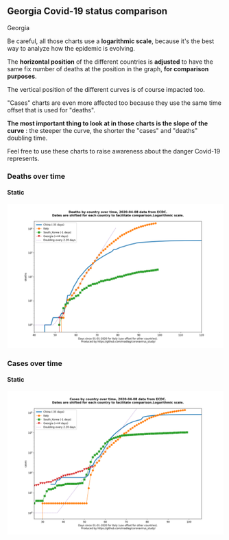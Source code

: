 ## Georgia Covid-19 status comparison 

Georgia



Be careful, all those charts use a **logarithmic scale**, because it's the best way to analyze how the epidemic is evolving.
 
The **horizontal position** of the different countries is **adjusted** to have the same fix number of deaths at the position in the graph, **for comparison purposes**.

The vertical position of the different curves is of course impacted too.

"Cases" charts are even more affected too because they use the same time offset that is used for "deaths".

**The most important thing to look at in those charts is the slope of the curve** : the steeper the curve, the shorter the "cases" and "deaths" doubling time.

Feel free to use these charts to raise awareness about the danger Covid-19 represents. 


 
### Deaths over time
 
#### Static
![Georgia covid-19 deaths static chart](https://raw.githubusercontent.com/madlag/coronavirus_study/master/notebooks/graphs/2020-04-08/countries/Georgia/2020-04-08_Georgia_deaths.png "Georgia covid-19 deaths static chart")   

 
### Cases over time
 
#### Static
![Georgia covid-19 cases static chart](https://raw.githubusercontent.com/madlag/coronavirus_study/master/notebooks/graphs/2020-04-08/countries/Georgia/2020-04-08_Georgia_cases.png "Georgia covid-19 cases static chart")   

